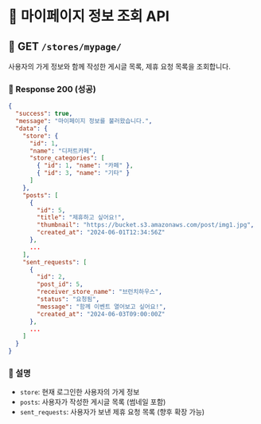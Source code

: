 # 🏪 마이페이지 정보 조회 API

## 🔎 GET `/stores/mypage/`

사용자의 가게 정보와 함께 작성한 게시글 목록, 제휴 요청 목록을 조회합니다.

### 🔹 Response 200 (성공)

```json
{
  "success": true,
  "message": "마이페이지 정보를 불러왔습니다.",
  "data": {
    "store": {
      "id": 1,
      "name": "디저트카페",
      "store_categories": [
        { "id": 1, "name": "카페" },
        { "id": 3, "name": "기타" }
      ]
    },
    "posts": [
      {
        "id": 5,
        "title": "제휴하고 싶어요!",
        "thumbnail": "https://bucket.s3.amazonaws.com/post/img1.jpg",
        "created_at": "2024-06-01T12:34:56Z"
      },
      ...
    ],
    "sent_requests": [
      {
        "id": 2,
        "post_id": 5,
        "receiver_store_name": "브런치하우스",
        "status": "요청됨",
        "message": "함께 이벤트 열어보고 싶어요!",
        "created_at": "2024-06-03T09:00:00Z"
      },
      ...
    ]
  }
}
```

### 🔖 설명

* `store`: 현재 로그인한 사용자의 가게 정보
* `posts`: 사용자가 작성한 게시글 목록 (썸네일 포함)
* `sent_requests`: 사용자가 보낸 제휴 요청 목록 (향후 확장 가능)
